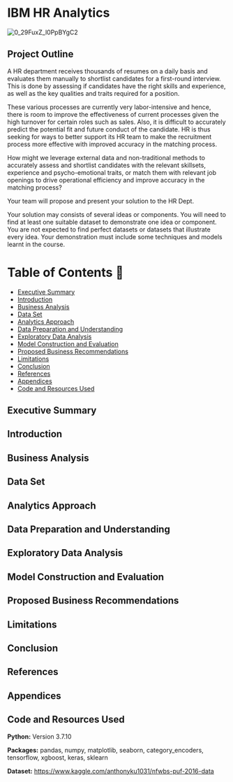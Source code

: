 # IBM HR Analytics

![0_29FuxZ_l0PpBYgC2](https://user-images.githubusercontent.com/45563371/89464320-d7000d00-d7a2-11ea-996a-7d3ce3540711.jpeg)

## Project Outline
A HR department receives thousands of resumes on a daily basis and evaluates them manually to shortlist candidates for a first-round interview. This is done by assessing if candidates have the right skills and experience, as well as the key qualities and traits required for a position. 

These various processes are currently very labor-intensive and hence, there is room to improve the effectiveness of current processes given the high turnover for certain roles such as sales. Also, it is difficult to accurately predict the potential fit and future conduct of the candidate. HR is thus seeking for ways to better support its HR team to make the recruitment process more effective with improved accuracy in the matching process. 

How might we leverage external data and non-traditional methods to accurately assess and shortlist candidates with the relevant skillsets, experience and psycho-emotional traits, or match them with relevant job openings to drive operational efficiency and improve accuracy in the matching process? 
 
Your team will propose and present your solution to the HR Dept. 

Your solution may consists of several ideas or components. You will need to find at least one suitable dataset to demonstrate one idea or component. You are not expected to find perfect datasets or datasets that illustrate every idea. Your demonstration must include some techniques and models learnt in the course.

Table of Contents :bookmark_tabs:
=================
- [Executive Summary](#executive-summary)
- [Introduction](#introduction)
- [Business Analysis](#analytics-approach)
- [Data Set](#data-preparation-and-understanding)
- [Analytics Approach](#model-development-and-evaluation)
- [Data Preparation and Understanding](#proposed-business-recommendations)
- [Exploratory Data Analysis](#limitations)
- [Model Construction and Evaluation](#future-work)
- [Proposed Business Recommendations](#conclusion)
- [Limitations](#references)
- [Conclusion](#references)
- [References](#references)
- [Appendices](#references)
- [Code and Resources Used](#code-and-resources-used)

## Executive Summary

## Introduction

## Business Analysis

## Data Set

## Analytics Approach

## Data Preparation and Understanding

## Exploratory Data Analysis

## Model Construction and Evaluation

## Proposed Business Recommendations

## Limitations

## Conclusion

## References

## Appendices

## Code and Resources Used
**Python:** Version 3.7.10

**Packages:** pandas, numpy, matplotlib, seaborn, category_encoders, tensorflow, xgboost, keras, sklearn

**Dataset:** https://www.kaggle.com/anthonyku1031/nfwbs-puf-2016-data
